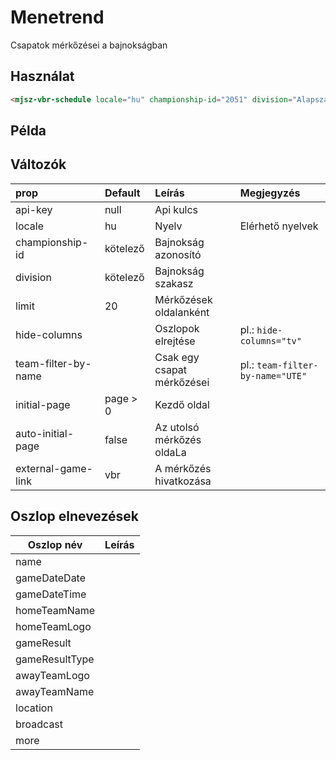 # Menetrend

Csapatok mérkőzései a bajnokságban

## Használat

```html
<mjsz-vbr-schedule locale="hu" championship-id="2051" division="Alapszakasz" timezone-selector />
```

## Példa

<ClientOnly>
  <mjsz-vbr-schedule
    locale="hu"
    championship-id="2051"
    division="Alapszakasz"
    timezone-selector
    auto-initial-page
  />
</ClientOnly>

## Változók

| prop                | Default  | Leírás                     | Megjegyzés                       |
| :------------------ | :------- | :------------------------- | :------------------------------- |
| api-key             | null     | Api kulcs                  |
| locale              | hu       | Nyelv                      | Elérhető nyelvek                 |
| championship-id     | kötelező | Bajnokság azonosító        |
| division            | kötelező | Bajnokság szakasz          |
| limit               | 20       | Mérkőzések oldalanként     |
| hide-columns        |          | Oszlopok elrejtése         | pl.: `hide-columns="tv"`         |
| team-filter-by-name |          | Csak egy csapat mérkőzései | pl.: `team-filter-by-name="UTE"` |
| initial-page        | page > 0 | Kezdő oldal                |                                  |
| auto-initial-page   | false    | Az utolsó mérkőzés oldaLa  |                                  |
| external-game-link  | vbr      | A mérkőzés hivatkozása     |                                  |

## Oszlop elnevezések

| Oszlop név     | Leírás |
| -------------- | ------ |
| name           |
| gameDateDate   |
| gameDateTime   |
| homeTeamName   |
| homeTeamLogo   |
| gameResult     |
| gameResultType |
| awayTeamLogo   |
| awayTeamName   |
| location       |
| broadcast      |
| more           |
